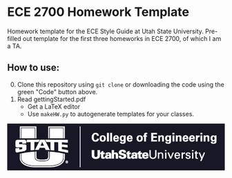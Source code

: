 # ECE 2700 Homework Template

Homework template for the ECE Style Guide at Utah State University. Pre-filled out template for the first three homeworks in ECE 2700, of which I am a TA.

## How to use:

0. Clone this repository using `git clone` or downloading the code using the green "Code" button above.
1. Read gettingStarted.pdf
	- Get a LaTeX editor
	- Use `makeHW.py` to autogenerate templates for your classes.

![USU Engineering Logo](engrLogo.png)
